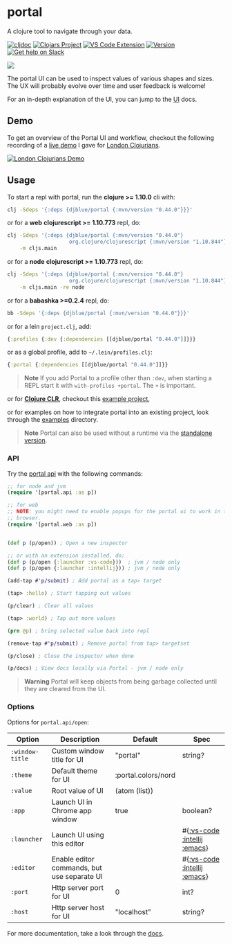 # portal

A clojure tool to navigate through your data.

[![cljdoc][cljdoc-badge]][cljdoc]
[![Clojars Project][clojars-badge]][clojars]
[![VS Code Extension][vscode-badge]][vscode]
[![Version][intellij-badge]][intellij]
[![Get help on Slack][clojurians-badge]][clojurians]

<a target="_blank" href="https://djblue.github.io/portal/">
<picture>
  <source media="(prefers-color-scheme: dark)" srcset="https://user-images.githubusercontent.com/1986211/196015562-238cf450-6467-451c-a985-04c7a9b49dba.png">
  <source media="(prefers-color-scheme: light)" srcset="https://user-images.githubusercontent.com/1986211/196015567-74ba9153-341a-4fd7-be47-2c26f0c88c2e.png">
  <img src="https://user-images.githubusercontent.com/1986211/196015562-238cf450-6467-451c-a985-04c7a9b49dba.png">
</picture>
</a>

The portal UI can be used to inspect values of various shapes and sizes. The UX
will probably evolve over time and user feedback is welcome!

For an in-depth explanation of the UI, you can jump to the [UI][ui-concepts]
docs.

## Demo

To get an overview of the Portal UI and workflow, checkout the following
recording of a [live demo][live-demo] I gave for [London
Clojurians][london-clojurians].

<a target="_blank" href="https://www.youtube.com/watch?v=Tj-iyDo3bq0">
<img src="https://img.youtube.com/vi/Tj-iyDo3bq0/hqdefault.jpg" alt="London Clojurians Demo" />
</a>

## Usage

To start a repl with portal, run the **clojure >= 1.10.0** cli with:

```bash
clj -Sdeps '{:deps {djblue/portal {:mvn/version "0.44.0"}}}'
```

or for a **web** **clojurescript >= 1.10.773** repl, do:

```bash
clj -Sdeps '{:deps {djblue/portal {:mvn/version "0.44.0"}
                    org.clojure/clojurescript {:mvn/version "1.10.844"}}}' \
    -m cljs.main
```

or for a **node** **clojurescript >= 1.10.773** repl, do:

```bash
clj -Sdeps '{:deps {djblue/portal {:mvn/version "0.44.0"}
                    org.clojure/clojurescript {:mvn/version "1.10.844"}}}' \
    -m cljs.main -re node
```

or for a **babashka >=0.2.4** repl, do:

```bash
bb -Sdeps '{:deps {djblue/portal {:mvn/version "0.44.0"}}}'
```

or for a lein `project.clj`, add:

```clojure
{:profiles {:dev {:dependencies [[djblue/portal "0.44.0"]]}}}
```

or as a global profile, add to `~/.lein/profiles.clj`:

```clojure
{:portal {:dependencies [[djblue/portal "0.44.0"]]}}
```

> **Note**
> If you add Portal to a profile other than `:dev`, when starting a REPL
> start it with `with-profiles +portal`. The `+` is important.

or for [**Clojure CLR**][clojure-clr], checkout this [example project](./examples/clr),

or for examples on how to integrate portal into an existing project, look
through the [examples](./examples) directory.

> **Note**
> Portal can also be used without a runtime via the [standalone version](./doc/guides/standalone.md).

### API

Try the [portal api](./src/portal/api.cljc) with the following commands:

```clojure
;; for node and jvm
(require '[portal.api :as p])

;; for web
;; NOTE: you might need to enable popups for the portal ui to work in the
;; browser.
(require '[portal.web :as p])


(def p (p/open)) ; Open a new inspector

;; or with an extension installed, do:
(def p (p/open {:launcher :vs-code}))  ; jvm / node only
(def p (p/open {:launcher :intellij})) ; jvm / node only

(add-tap #'p/submit) ; Add portal as a tap> target

(tap> :hello) ; Start tapping out values

(p/clear) ; Clear all values

(tap> :world) ; Tap out more values

(prn @p) ; bring selected value back into repl

(remove-tap #'p/submit) ; Remove portal from tap> targetset

(p/close) ; Close the inspector when done

(p/docs) ; View docs locally via Portal - jvm / node only
```

> **Warning**
> Portal will keep objects from being garbage collected until they are cleared
> from the UI.

### Options

Options for `portal.api/open`:

| Option          | Description                                 | Default             | Spec                                                                        |
|-----------------|---------------------------------------------|---------------------|-----------------------------------------------------------------------------|
| `:window-title` | Custom window title for UI                  | "portal"            | string?                                                                     |
| `:theme`        | Default theme for UI                        | :portal.colors/nord |                                                                             |
| `:value`        | Root value of UI                            | (atom (list))       |                                                                             |
| `:app`          | Launch UI in Chrome app window              | true                | boolean?                                                                    |
| `:launcher`     | Launch UI using this editor                 |                     | #{[:vs-code][vs-code-docs] [:intellij][intellij-docs] [:emacs][emacs-docs]} |
| `:editor`       | Enable editor commands, but use separate UI |                     | #{[:vs-code][vs-code-docs] [:intellij][intellij-docs] [:emacs][emacs-docs]} |
| `:port`         | Http server port for UI                     | 0                   | int?                                                                        |
| `:host`         | Http server host for UI                     | "localhost"         | string?                                                                     |


For more documentation, take a look through the [docs][docs].

[cljdoc]: https://cljdoc.org/d/djblue/portal/CURRENT
[cljdoc-badge]: https://cljdoc.org/badge/djblue/portal
[clojars]: https://clojars.org/djblue/portal
[clojars-badge]: https://img.shields.io/clojars/v/djblue/portal?color=380036
[vscode]: https://marketplace.visualstudio.com/items?itemName=djblue.portal
[vscode-badge]: https://img.shields.io/visual-studio-marketplace/v/djblue.portal?label=vs-code&color=007ACC&logo=vs
[intellij]: https://plugins.jetbrains.com/plugin/18467-portal
[intellij-badge]: https://img.shields.io/jetbrains/plugin/v/18467?label=intellij

[clojurians]: https://clojurians.slack.com/channels/portal
[clojurians-badge]: https://img.shields.io/badge/slack-clojurians%20%23portal-4A154B?color=63B132

[live-demo]: https://www.youtube.com/watch?v=Tj-iyDo3bq0
[london-clojurians]: https://www.youtube.com/channel/UC-pYfofTyvVDMwM4ttfFGqw
[docs]: https://cljdoc.org/d/djblue/portal/0.44.0/doc/ui-concepts
[ui-concepts]: https://cljdoc.org/d/djblue/portal/0.44.0/doc/ui-concepts

[vs-code-docs]: ./doc/editors/vs-code.md
[intellij-docs]: ./doc/editors/intellij.md
[emacs-docs]: ./doc/editors/emacs.md#xwidget-webkit-embed

[clojure-clr]: https://github.com/clojure/clojure-clr
